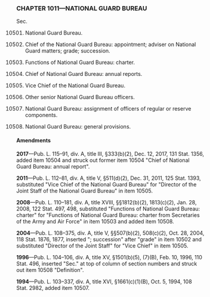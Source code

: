 ### **CHAPTER 1011—NATIONAL GUARD BUREAU** ###

Sec.

10501. National Guard Bureau.

10502. Chief of the National Guard Bureau: appointment; adviser on National Guard matters; grade; succession.

10503. Functions of National Guard Bureau: charter.

10504. Chief of National Guard Bureau: annual reports.

10505. Vice Chief of the National Guard Bureau.

10506. Other senior National Guard Bureau officers.

10507. National Guard Bureau: assignment of officers of regular or reserve components.

10508. National Guard Bureau: general provisions.

#### Amendments ####

**2017**—Pub. L. 115–91, div. A, title III, §333(b)(2), Dec. 12, 2017, 131 Stat. 1356, added item 10504 and struck out former item 10504 "Chief of National Guard Bureau: annual report".

**2011**—Pub. L. 112–81, div. A, title V, §511(d)(2), Dec. 31, 2011, 125 Stat. 1393, substituted "Vice Chief of the National Guard Bureau" for "Director of the Joint Staff of the National Guard Bureau" in item 10505.

**2008**—Pub. L. 110–181, div. A, title XVIII, §§1812(b)(2), 1813(c)(2), Jan. 28, 2008, 122 Stat. 497, 498, substituted "Functions of National Guard Bureau: charter" for "Functions of National Guard Bureau: charter from Secretaries of the Army and Air Force" in item 10503 and added item 10508.

**2004**—Pub. L. 108–375, div. A, title V, §§507(b)(2), 508(c)(2), Oct. 28, 2004, 118 Stat. 1876, 1877, inserted "; succession" after "grade" in item 10502 and substituted "Director of the Joint Staff" for "Vice Chief" in item 10505.

**1996**—Pub. L. 104–106, div. A, title XV, §1501(b)(5), (7)(B), Feb. 10, 1996, 110 Stat. 496, inserted "Sec." at top of column of section numbers and struck out item 10508 "Definition".

**1994**—Pub. L. 103–337, div. A, title XVI, §1661(c)(1)(B), Oct. 5, 1994, 108 Stat. 2982, added item 10507.